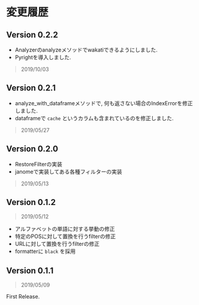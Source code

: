 # 変更履歴

## Version 0.2.2

- Analyzerのanalyzeメソッドでwakatiできるようにしました.
- Pyrightを導入しました.

> 2019/10/03

## Version 0.2.1

- analyze_with_dataframeメソッドで, 何も返さない場合のIndexErrorを修正しました.
- dataframeで `cache` というカラムも含まれているのを修正しました.

> 2019/05/27

## Version 0.2.0

- RestoreFilterの実装
- janomeで実装してある各種フィルターの実装

> 2019/05/13

## Version 0.1.2

> 2019/05/12

- アルファベットの単語に対する挙動の修正
- 特定のPOSに対して置換を行うfilterの修正
- URLに対して置換を行うfilterの修正
- formatterに `black` を採用

## Version 0.1.1

> 2019/05/09

First Release.